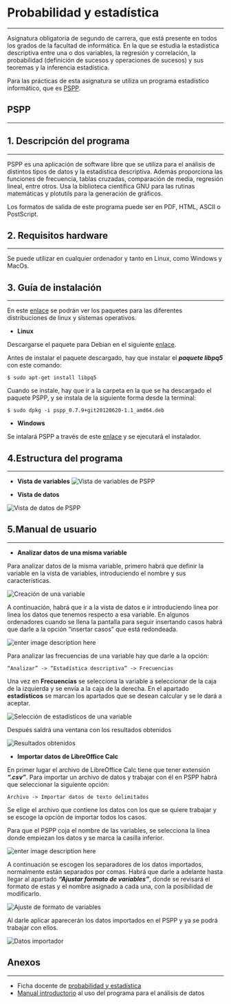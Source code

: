 
**Probabilidad y estadística**
==========================
----------


Asignatura obligatoria de segundo de carrera, que está presente en todos los grados de la facultad de informática. En la que se estudia la estadística descriptiva entre una o dos variables, la regresión y correlación, la probabilidad (definición de sucesos y operaciones de sucesos) y sus teoremas y la inferencia estadística. 

Para las prácticas de esta asignatura se utiliza un programa estadístico informático, que es [PSPP](https://www.gnu.org/software/pspp/).

**PSPP**
--------
----------

**1. Descripción del programa**
---------------------------
----------

PSPP es una aplicación de software libre que se utiliza para el análisis de distintos tipos de datos y la estadística descriptiva. Además proporciona las funciones de frecuencia, tablas cruzadas, comparación de media, regresión lineal, entre otros. Usa la biblioteca científica GNU para las rutinas matemáticas y plotutils para la generación de gráficos. 

Los formatos de salida de este programa puede ser en PDF, HTML, ASCII o PostScript. 

**2. Requisitos hardware**
----------------------


----------
Se puede utilizar en cualquier ordenador y tanto en Linux, como Windows y MacOs.

**3. Guía de instalación**
----------------------


----------

En este [enlace](http://www.gnu.org/software/pspp/get.html) se podrán ver los paquetes para las diferentes distribuciones de linux y sistemas operativos.

 - **Linux**

Descargarse el paquete para Debian en el siguiente [enlace](http://ftp.de.debian.org/debian/pool/main/p/pspp/pspp_0.7.9+git20120620-1.1_amd64.deb).

Antes de instalar el paquete descargado, hay que instalar el ***paquete libpq5*** con este comando:

    $ sudo apt-get install libpq5

Cuando se instale, hay que ir a la carpeta en la que se ha descargado el paquete PSPP, y se instala de la siguiente forma desde la terminal:

	$ sudo dpkg -i pspp_0.7.9+git20120620-1.1_amd64.deb


 - **Windows**

Se intalará PSPP a través de este [enlace](https://sourceforge.net/projects/pspp4windows/files/2016-09-27/pspp-20160927-daily-64bits-setup.exe/download) y se ejecutará el instalador. 
	

**4.Estructura del programa**
-----------------------------


----------

 - **Vista de variables**
![Vista de variables de PSPP](https://github.com/LibreLabUCM/LiberarFdI/blob/master/Probabilidad%20y%20Estad%C3%ADstica/images/vista%20de%20variables.PNG?raw=TRUE)


 - **Vista de datos**

![Vista de datos de PSPP](https://github.com/LibreLabUCM/LiberarFdI/blob/master/Probabilidad%20y%20Estad%C3%ADstica/images/Vista%20de%20datos.PNG?raw=TRUE)

**5.Manual de usuario**
-------------------
----------

 - **Analizar datos de una misma variable**

Para analizar datos de la misma variable, primero habrá que definir la variable en la vista de variables, introduciendo el nombre y sus características.

![Creación de una variable](https://github.com/LibreLabUCM/LiberarFdI/blob/master/Probabilidad%20y%20Estad%C3%ADstica/images/Creacci%C3%B3n%20de%20una%20variable.PNG?raw=TRUW)

A continuación, habrá que ir a la vista de datos e ir introduciendo linea por linea los datos que tenemos respecto a esa variable. En algunos ordenadores cuando se llena la pantalla para seguir insertando casos habrá que darle a la opción “insertar casos” que está redondeada.

![enter image description here](https://github.com/LibreLabUCM/LiberarFdI/blob/master/Probabilidad%20y%20Estad%C3%ADstica/images/vista%20insertar%20datos.PNG?raw=TRUE)



Para analizar las frecuencias de una variable hay que darle a la opción:

    “Analizar” -> “Estadística descriptiva” -> Frecuencias


Una vez en **Frecuencias** se selecciona la variable a seleccionar de la caja de la izquierda y se envía a la caja de la derecha. En el apartado **estadísticos** se marcan los apartados que se desean calcular y se le dará a aceptar.

![Selección de estadísticos de una variable](https://github.com/LibreLabUCM/LiberarFdI/blob/master/Probabilidad%20y%20Estad%C3%ADstica/images/Selecci%C3%B3n%20de%20estadisticos%20de%20una%20variable.PNG?raw=true)

Después saldrá una ventana con los resultados obtenidos 

![Resultados obtenidos](https://github.com/LibreLabUCM/LiberarFdI/blob/master/Probabilidad%20y%20Estad%C3%ADstica/images/Resultados%20obtenidos.PNG?raw=true)


 - **Importar datos de LibreOffice Calc**

En primer lugar el archivo de LibreOffice Calc tiene que tener extensión ***“.csv”***. Para importar un archivo de datos y trabajar con él en PSPP habrá que seleccionar la siguiente opción:


	Archivo -> Importar datos de texto delimitados 


Se elige el archivo que contiene los datos con los que se quiere trabajar y se escoge la opción de importar todos los casos.

Para que el PSPP coja el nombre de las variables, se selecciona la línea donde empiezan los datos y se marca la casilla inferior.

![enter image description here](https://github.com/LibreLabUCM/LiberarFdI/blob/master/Probabilidad%20y%20Estad%C3%ADstica/images/Selecci%C3%B3n%20de%20datos%20para%20importar.PNG?raw=true)


A continuación se escogen los separadores de los datos importados, normalmente están separados por comas. Habrá que darle a adelante hasta llegar al apartado ***“Ajustar formato de variables”***, donde se revisará el formato de estas y el nombre asignado a cada una, con la posibilidad de modificarlo.

![Ajuste de formato de variables](https://github.com/LibreLabUCM/LiberarFdI/blob/master/Probabilidad%20y%20Estad%C3%ADstica/images/vista%20de%20ajustar%20formato%20de%20variables.PNG?raw=true)


Al darle aplicar aparecerán los datos importados en el PSPP y ya se podrá trabajar con ellos.

![Datos importador](https://github.com/LibreLabUCM/LiberarFdI/blob/master/Probabilidad%20y%20Estad%C3%ADstica/images/datos%20importados.PNG?raw=true)



**Anexos**
------
----------

 - Ficha docente de [probabilidad y estadística](http://www.fdi.ucm.es/Pub/ImpresoFichaDocente.aspx?Id=907) 
 - [Manual introductorio](http://www.index-f.com/lascasas/documentos/lc0773.pdf) al uso del programa para el análisis de datos


